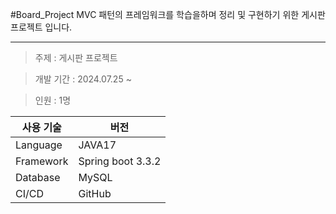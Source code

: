 #Board_Project
MVC 패턴의 프레임워크를 학습을하며 정리 및 구현하기 위한 게시판 프로젝트 입니다.

- - -

>주제 : 게시판 프로젝트

>개발 기간 : 2024.07.25 ~

>인원 : 1명



|사용 기술|버전|
|-----|---|
|Language | JAVA17 |
|Framework | Spring boot 3.3.2 |
|Database | MySQL |
|CI/CD | GitHub |

